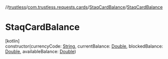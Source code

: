 //[trustless](../../../index.md)/[com.trustless.requests.cards](../index.md)/[StaqCardBalance](index.md)/[StaqCardBalance](-staq-card-balance.md)

# StaqCardBalance

[kotlin]\
constructor(currencyCode: [String](https://kotlinlang.org/api/latest/jvm/stdlib/kotlin/-string/index.html), currentBalance: [Double](https://kotlinlang.org/api/latest/jvm/stdlib/kotlin/-double/index.html), blockedBalance: [Double](https://kotlinlang.org/api/latest/jvm/stdlib/kotlin/-double/index.html), availableBalance: [Double](https://kotlinlang.org/api/latest/jvm/stdlib/kotlin/-double/index.html))
